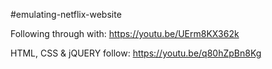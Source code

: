 #emulating-netflix-website

Following through with:
https://youtu.be/UErm8KX362k

HTML, CSS & jQUERY follow:
https://youtu.be/q80hZpBn8Kg
